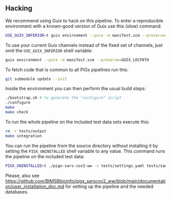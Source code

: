 ## Hacking

We recommend using Guix to hack on this pipeline.  To enter a
reproducible environment with a known-good version of Guix use this
(slow) command:

```sh
USE_GUIX_INFERIOR=t guix environment --pure -m manifest.scm --preserve=GUIX_LOCPATH
```

To use your current Guix channels instead of the fixed set of
channels, just omit the `USE_GUIX_INFERIOR` shell variable:

```sh
guix environment --pure -m manifest.scm --preserve=GUIX_LOCPATH
```

To fetch code that is common to all PiGx pipelines run this:

```sh
git submodule update --init
```

Inside the environment you can then perform the usual build steps:

```sh
./bootstrap.sh # to generate the "configure" script
./configure
make
make check
```

To run the whole pipeline on the included test data sets execute this:

```sh
rm -r tests/output
make integration
```

You can run the pipeline from the source directory without installing
it by setting the `PIGX_UNINSTALLED` shell variable to any value.  This command runs the pipeline on the included test data:

```sh
PIGX_UNINSTALLED=t ./pigx-sars-cov2-ww -s tests/settings.yaml tests/sample_sheet.csv
```

Please, also see https://github.com/BIMSBbioinfo/pigx_sarscov2_ww/blob/main/documentation/user_installation_doc.md for setting up the pipeline and the needed databases.
